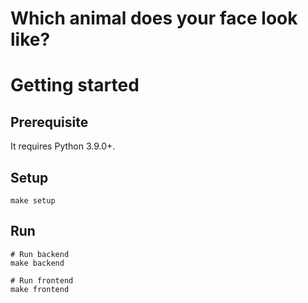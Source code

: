 # Which animal does your face look like?

# Getting started
## Prerequisite
It requires Python 3.9.0+.
## Setup
```
make setup
```
## Run
```
# Run backend
make backend

# Run frontend
make frontend
```